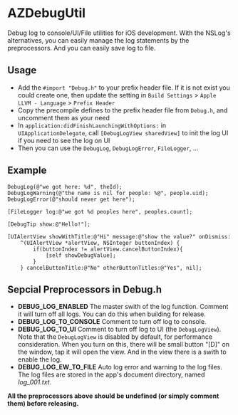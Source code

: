 # AZDebugUtil


Debug log to console/UI/File utilities for iOS development. With the NSLog's alternatives, you can easily manage the log statements by the preprocessors. And you can easily save log to file.

## Usage

- Add the `#import "Debug.h"` to your prefix header file. If it is not exist you could create one, then update the setting in `Build Settings` > `Apple LLVM - Language` > `Prefix Header`
- Copy the precompile defines to the prefix header file from `Debug.h`, and uncomment them as your need
- In `application:didFinishLaunchingWithOptions:` in `UIApplicationDelegate`, call `[DebugLogView sharedView]` to init the log UI if you need to see the log on UI
- Then you can use the `DebugLog`, `DebugLogError`, `FileLogger`, ...

## Example

	DebugLog(@"we got here: %d", theId);
	DebugLogWarning(@"the name is nil for people: %@", people.uid);
	DebugLogError(@"should never get here");
	
	[FileLogger log:@"we got %d peoples here", peoples.count];
	
	[DebugTip show:@"Hello!"];
	
	[UIAlertView showWithTitle:@"Hi" message:@"show the value?" onDismiss:
	    ^(UIAlertView *alertView, NSInteger buttonIndex) {
	        if(buttonIndex != alertView.cancelButtonIndex){
	            [self showDebugValue];
	        }
	    } cancelButtonTitle:@"No" otherButtonTitles:@"Yes", nil];

## Sepcial Preprocessors in Debug.h

- **DEBUG_LOG_ENABLED** The master swith of the log function. Comment it will turn off all logs. You can do this when building for release.
- **DEBUG_LOG_TO_CONSOLE** Comment to turn off log to console.
- **DEBUG_LOG_TO_UI** Comment to turn off log to UI (the `DebugLogView`). Note that the `DebugLogView` is disabled by default, for performance consideration. When you turn on this, there will be small button "[D]" on the window, tap it will open the view. And in the view there is a swith to enable the log.
- **DEBUG_LOG_EW_TO_FILE** Auto log error and warning to the log files. The log files are stored in the app's document directory, named _log_001.txt_.

**All the preprocessors above should be undefined (or simply comment them) before releasing.**

